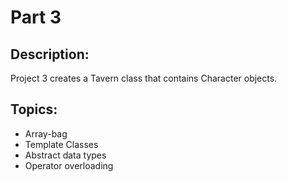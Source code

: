 # Part 3

## Description: 

Project 3 creates a Tavern class that contains Character objects.

## Topics:
- Array-bag
- Template Classes
- Abstract data types
- Operator overloading
